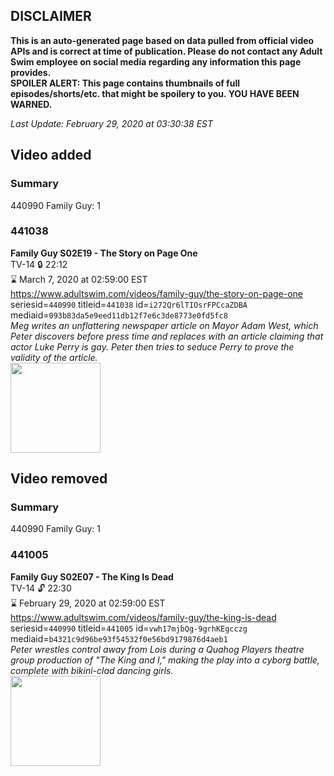 ## DISCLAIMER
**This is an auto-generated page based on data pulled from official video APIs and is correct at time of publication. Please do not contact any Adult Swim employee on social media regarding any information this page provides.**  
**SPOILER ALERT: This page contains thumbnails of full episodes/shorts/etc. that might be spoilery to you. YOU HAVE BEEN WARNED.**  

_Last Update: February 29, 2020 at 03:30:38 EST_
## Video added
### Summary
440990 Family Guy: 1  
### 441038
**Family Guy S02E19 - The Story on Page One**  
TV-14 🔒 22:12  
⌛ March 7, 2020 at 02:59:00 EST  
https://www.adultswim.com/videos/family-guy/the-story-on-page-one  
seriesid=`440990` titleid=`441038` id=`i272Qr6lTIOsrFPCcaZDBA` mediaid=`093b83da5e9eed11db12f7e6c3de8773e0fd5fc8`  
_Meg writes an unflattering newspaper article on Mayor Adam West, which Peter discovers before press time and replaces with an article claiming that actor Luke Perry is gay. Peter then tries to seduce Perry to prove the validity of the article._  
<a href="https://i.cdn.turner.com/adultswim/big/image-upload/thumbnails/thumb-2_image-15276205100012.jpg"><img src="https://i.cdn.turner.com/adultswim/big/image-upload/thumbnails/thumb-2_image-15276205100012.jpg" height="144px" /></a>
## Video removed
### Summary
440990 Family Guy: 1  
### 441005
**Family Guy S02E07 - The King Is Dead**  
TV-14 🔓 22:30  
⌛ February 29, 2020 at 02:59:00 EST  
https://www.adultswim.com/videos/family-guy/the-king-is-dead  
seriesid=`440990` titleid=`441005` id=`vwh17mjbQg-9grhKEgcczg` mediaid=`b4321c9d96be93f54532f0e56bd9179876d4aeb1`  
_Peter wrestles control away from Lois during a Quahog Players theatre group production of  "The King and I," making the play into a cyborg battle, complete with bikini-clad dancing girls._  
<a href="https://i.cdn.turner.com/adultswim/big/image-upload/thumbnails/thumb-2_image-153962923448114.jpg"><img src="https://i.cdn.turner.com/adultswim/big/image-upload/thumbnails/thumb-2_image-153962923448114.jpg" height="144px" /></a>
